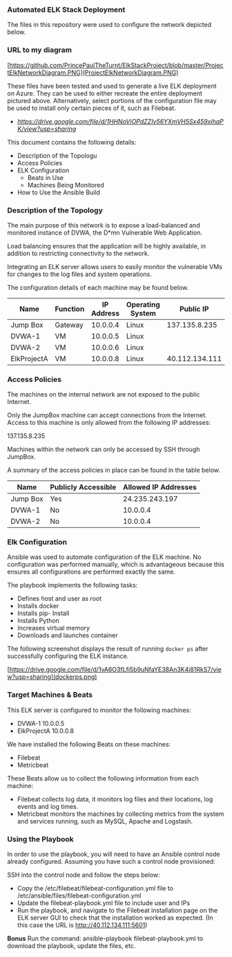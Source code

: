 ### Automated ELK Stack Deployment

The files in this repository were used to configure the network depicted below.

### URL to my diagram
[https://github.com/PrincePaulTheTurnt/ElkStackProject/blob/master/ProjectElkNetworkDiagram.PNG](ProjectElkNetworkDiagram.PNG)

These files have been tested and used to generate a live ELK deployment on Azure. They can be used to either recreate the entire deployment pictured above. Alternatively, select portions of the configuration file may be used to install only certain pieces of it, such as Filebeat.

  - _https://drive.google.com/file/d/1HHNoViOPdZZIv56YXmVH5Sx459xihaPK/view?usp=sharing_

This document contains the following details:
- Description of the Topologu
- Access Policies
- ELK Configuration
  - Beats in Use
  - Machines Being Monitored
- How to Use the Ansible Build


### Description of the Topology

The main purpose of this network is to expose a load-balanced and monitored instance of DVWA, the D*mn Vulnerable Web Application.

Load balancing ensures that the application will be highly available, in addition to restricting connectivity to the network.


Integrating an ELK server allows users to easily monitor the vulnerable VMs for changes to the log files and system operations.


The configuration details of each machine may be found below.


| Name        | Function | IP Address | Operating System | Public IP
|----------   |----------|------------|------------------|---------------
| Jump Box    | Gateway  | 10.0.0.4   |      Linux       | 137.135.8.235
| DVWA-1      |    VM    | 10.0.0.5   |      Linux       |
| DVWA-2      |    VM    | 10.0.0.6   |      Linux       |
| ElkProjectA |    VM    | 10.0.0.8   |      Linux       | 40.112.134.111

### Access Policies

The machines on the internal network are not exposed to the public Internet. 

Only the JumpBox machine can accept connections from the Internet. Access to this machine is only allowed from the following IP addresses:

137.135.8.235

Machines within the network can only be accessed by SSH through JumpBox.


A summary of the access policies in place can be found in the table below.

| Name     | Publicly Accessible | Allowed IP Addresses |
|----------|---------------------|----------------------|
| Jump Box |        Yes          |    24.235.243.197    |
|  DVWA-1  |         No          |      10.0.0.4        |
|  DVWA-2  |         No          |      10.0.0.4        |

### Elk Configuration

Ansible was used to automate configuration of the ELK machine. No configuration was performed manually, which is advantageous because this ensures all configurations are performed exactly the same.

The playbook implements the following tasks:
- Defines host and user as root
- Installs docker
- Installs pip- Install
- Installs Python
- Increases virtual memory
- Downloads and launches container

The following screenshot displays the result of running `docker ps` after successfully configuring the ELK instance.

[https://drive.google.com/file/d/1vA6O3fLfi5b9uNfaYE38An3K4j81RkS7/view?usp=sharing](dockerps.png)

### Target Machines & Beats
This ELK server is configured to monitor the following machines:
- DVWA-1        10.0.0.5
- ElkProjectA   10.0.0.8  

We have installed the following Beats on these machines:
- Filebeat
- Metricbeat

These Beats allow us to collect the following information from each machine:
- Filebeat collects log data, it monitors log files and their locations, log events and log times.
- Metricbeat monitors the machines by collecting metrics from the system and services running, such as MySQL, Apache and Logstash.

### Using the Playbook
In order to use the playbook, you will need to have an Ansible control node already configured. Assuming you have such a control node provisioned: 

SSH into the control node and follow the steps below:
- Copy the  /etc/filebeat/filebeat-configuration.yml file 
  to        /etc/ansible/files/filebeat-configuration.yml
- Update the filebeat-playbook.yml file to include user and IPs
- Run the playbook, and navigate to the Filebeat installation page on the ELK server GUI to check that the installation worked as expected. 
(In this case the URL is  http://40.112.134.111:5601)

**Bonus** Run the command: ansible-playbook filebeat-playbook.yml
to download the playbook, update the files, etc.
